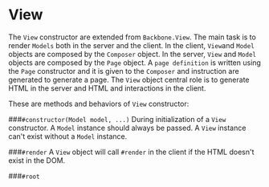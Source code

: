 View
====

The `View` constructor are extended from `Backbone.View`. The main task is to render `Models` both in the server and the client. In the client, `View`and `Model` objects are composed by the `Composer` object. In the server, `View` and `Model` objects are composed by the `Page` object. A `page definition` is written using the `Page` constructor and it is given to the `Composer` and instruction are generated to generate a page. The `View` object central role is to generate HTML in the server and HTML and interactions in the client.

These are methods and behaviors of `View` constructor:

###`#constructor(Model model, ...)`
During initialization of a `View` constructor. A `Model` instance should always be passed. A `View` instance can't exist without a `Model` instance. 

###`#render`
A `View` object will call `#render` in the client if the HTML doesn't exist in the DOM.


###`#root`


